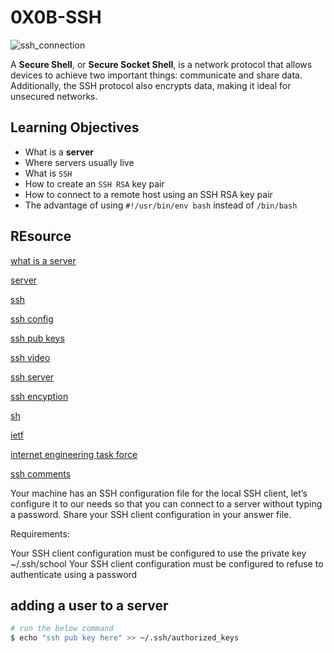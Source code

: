 # 0X0B-SSH

![ssh_connection](https://www.ipxo.com/app/uploads/2022/02/What-is-SSH-820x460.jpg)

A __Secure Shell__, or __Secure Socket Shell__, is a network protocol that allows devices to achieve two important things: communicate and share data. Additionally, the SSH protocol also encrypts data, making it ideal for unsecured networks.

## Learning Objectives

- What is a __server__
- Where servers usually live
- What is `SSH`
- How to create an `SSH RSA` key pair
- How to connect to a remote host using an SSH RSA key pair
- The advantage of using `#!/usr/bin/env bash` instead of `/bin/bash`

## REsource

[what is a server](https://en.wikipedia.org/wiki/Server_%28computing%29#Hardware_requirement)

[server](https://www.youtube.com/watch?v=B1ANfsDyjeA)

[ssh](https://www.digitalocean.com/community/tutorials/ssh-essentials-working-with-ssh-servers-clients-and-keys)

[ssh config](https://www.ssh.com/academy/ssh/config)

[ssh pub keys](https://www.ssh.com/academy/ssh/public-key-authentication)

[ssh video](https://www.youtube.com/watch?v=ORcvSkgdA58)

[ssh server](https://www.youtube.com/watch?v=hQWRp-FdTpc)

[ssh encyption](https://www.digitalocean.com/community/tutorials/understanding-the-ssh-encryption-and-connection-process)

[sh](https://en.wikipedia.org/wiki/Secure_Shell)

[ietf](https://www.ietf.org/rfc/rfc4251.txt)

[internet engineering task force](https://en.wikipedia.org/wiki/Internet_Engineering_Task_Force)

[ssh comments](https://en.wikipedia.org/wiki/Request_for_Comments)

Your machine has an SSH configuration file for the local SSH client, let’s configure it to our needs so that you can connect to a server without typing a password. Share your SSH client configuration in your answer file.

Requirements:

Your SSH client configuration must be configured to use the private key ~/.ssh/school
Your SSH client configuration must be configured to refuse to authenticate using a password

## adding a user to a server

```bash
# run the below command
$ echo "ssh pub key here" >> ~/.ssh/authorized_keys
```
